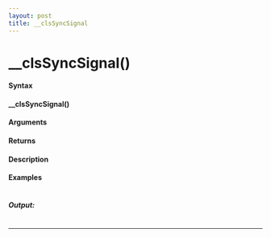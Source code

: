 ```yaml
---
layout: post
title: __clsSyncSignal
---
```


# __clsSyncSignal()


#### Syntax

#### __clsSyncSignal()

#### Arguments

#### Returns

#### Description

#### Examples

```

```

##### Output:

```

```

---